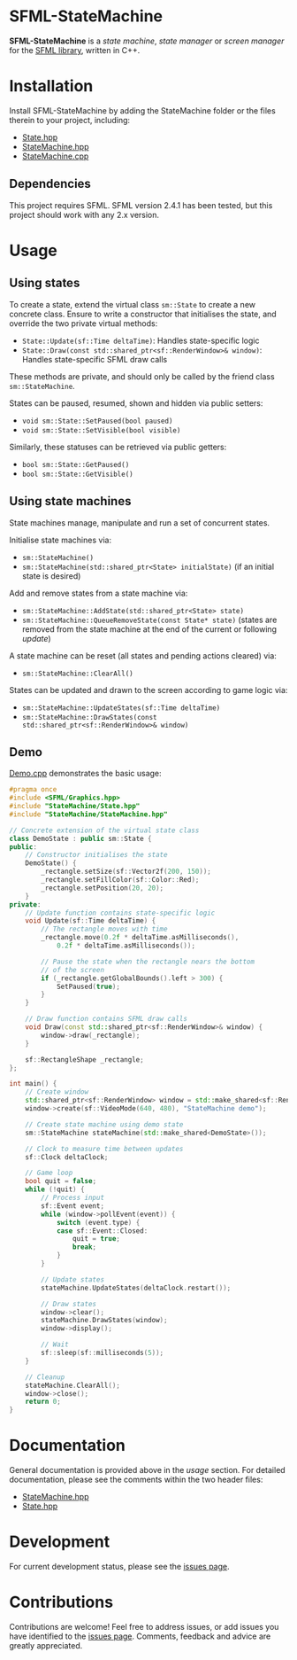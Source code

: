 # SFML-StateMachine
**SFML-StateMachine** is a *state machine*, *state manager* or *screen manager* for the [SFML library](http://www.sfml-dev.org/), written in C++.

# Installation
Install SFML-StateMachine by adding the StateMachine folder or the files therein to your project, including:
- [State.hpp](StateMachine/State.hpp)
- [StateMachine.hpp](StateMachine/StateMachine.hpp)
- [StateMachine.cpp](StateMachine/StateMachine.cpp)

## Dependencies
This project requires SFML. SFML version 2.4.1 has been tested, but this project should work with any 2.x version.

# Usage
## Using states
To create a state, extend the virtual class ```sm::State``` to create a new concrete class. Ensure to write a constructor that initialises the state, and override the two private virtual methods:

- ```State::Update(sf::Time deltaTime)```: Handles state-specific logic
- ```State::Draw(const std::shared_ptr<sf::RenderWindow>& window)```: Handles state-specific SFML draw calls

These methods are private, and should only be called by the friend class ```sm::StateMachine```.

States can be paused, resumed, shown and hidden via public setters:

- ```void sm::State::SetPaused(bool paused)```
- ```void sm::State::SetVisible(bool visible)```

Similarly, these statuses can be retrieved via public getters:

- ```bool sm::State::GetPaused()```
- ```bool sm::State::GetVisible()```

## Using state machines
State machines manage, manipulate and run a set of concurrent states.

Initialise state machines via:

- ```sm::StateMachine()```
- ```sm::StateMachine(std::shared_ptr<State> initialState)``` (if an initial state is desired)

Add and remove states from a state machine via:

- ```sm::StateMachine::AddState(std::shared_ptr<State> state)```
-  ```sm::StateMachine::QueueRemoveState(const State* state)``` (states are removed from the state machine at the end of the current or following *update*)

A state machine can be reset (all states and pending actions cleared) via:

- ```sm::StateMachine::ClearAll()```

States can be updated and drawn to the screen according to game logic via:

- ```sm::StateMachine::UpdateStates(sf::Time deltaTime)```
- ```sm::StateMachine::DrawStates(const std::shared_ptr<sf::RenderWindow>& window)```

## Demo
[Demo.cpp](Demo.cpp) demonstrates the basic usage:

```cpp
#pragma once
#include <SFML/Graphics.hpp>
#include "StateMachine/State.hpp"
#include "StateMachine/StateMachine.hpp"

// Concrete extension of the virtual state class
class DemoState : public sm::State {
public:
	// Constructor initialises the state
	DemoState() {
		_rectangle.setSize(sf::Vector2f(200, 150));
		_rectangle.setFillColor(sf::Color::Red);
		_rectangle.setPosition(20, 20);
	}
private:
	// Update function contains state-specific logic
	void Update(sf::Time deltaTime) {
		// The rectangle moves with time
		_rectangle.move(0.2f * deltaTime.asMilliseconds(),
			0.2f * deltaTime.asMilliseconds());

		// Pause the state when the rectangle nears the bottom
		// of the screen
		if (_rectangle.getGlobalBounds().left > 300) {
			SetPaused(true);
		}
	}

	// Draw function contains SFML draw calls
	void Draw(const std::shared_ptr<sf::RenderWindow>& window) {
		window->draw(_rectangle);
	}

	sf::RectangleShape _rectangle;
};

int main() {
	// Create window
	std::shared_ptr<sf::RenderWindow> window = std::make_shared<sf::RenderWindow>();
	window->create(sf::VideoMode(640, 480), "StateMachine demo");

	// Create state machine using demo state
	sm::StateMachine stateMachine(std::make_shared<DemoState>());

	// Clock to measure time between updates
	sf::Clock deltaClock;

	// Game loop
	bool quit = false;
	while (!quit) {
		// Process input
		sf::Event event;
		while (window->pollEvent(event)) {
			switch (event.type) {
			case sf::Event::Closed:
				quit = true;
				break;
			}
		}

		// Update states
		stateMachine.UpdateStates(deltaClock.restart());

		// Draw states
		window->clear();
		stateMachine.DrawStates(window);
		window->display();

		// Wait
		sf::sleep(sf::milliseconds(5));
	}

	// Cleanup
	stateMachine.ClearAll();
	window->close();
	return 0;
}
```
# Documentation
General documentation is provided above in the *usage* section. For detailed documentation, please see the comments within the two header files:

- [StateMachine.hpp](StateMachine/StateMachine.hpp)
- [State.hpp](StateMachine/State.hpp)

# Development
For current development status, please see the [issues page](https://github.com/astewartau/SFML-StateMachine/issues).

# Contributions
Contributions are welcome! Feel free to address issues, or add issues you have identified to the [issues page](https://github.com/astewartau/SFML-StateMachine/issues). Comments, feedback and advice are greatly appreciated.

